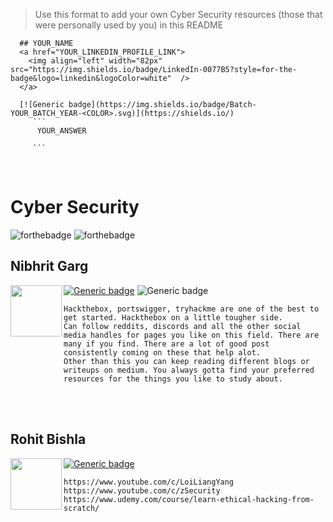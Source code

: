   > Use this format to add your own Cyber Security resources (those that were personally used by you) in this README
  ```
    ## YOUR_NAME
    <a href="YOUR_LINKEDIN_PROFILE_LINK">
      <img align="left" width="82px" src="https://img.shields.io/badge/LinkedIn-0077B5?style=for-the-badge&logo=linkedin&logoColor=white"  />
    </a>

    [![Generic badge](https://img.shields.io/badge/Batch-YOUR_BATCH_YEAR-<COLOR>.svg)](https://shields.io/)
       ```
        YOUR_ANSWER

       ```  
  ```
<br />

# Cyber Security
![forthebadge](https://img.shields.io/badge/Linux-FCC624?style=for-the-badge&logo=linux&logoColor=black)
![forthebadge](https://img.shields.io/badge/Kali_Linux-557C94?style=for-the-badge&logo=kali-linux&logoColor=white)

## Nibhrit Garg
<a href="https://www.linkedin.com/in/nibhrit-garg">
  <img align="left" width="82px" src="https://img.shields.io/badge/LinkedIn-0077B5?style=for-the-badge&logo=linkedin&logoColor=white"  />
</a>

[![Generic badge](https://img.shields.io/badge/Batch-2023-<COLOR>.svg)](https://shields.io/)
![Generic badge](https://img.shields.io/badge/R%26D-member-blue)
```
Hackthebox, portswigger, tryhackme are one of the best to get started. Hackthebox on a little tougher side.
Can follow reddits, discords and all the other social media handles for pages you like on this field. There are many if you find. There are a lot of good post consistently coming on these that help alot.
Other than this you can keep reading different blogs or writeups on medium. You always gotta find your preferred resources for the things you like to study about.
```
<br />
<br />

## Rohit Bishla
<a href="https://www.linkedin.com/in/rohit-bishla-6a3a68202/">
  <img align="left" width="82px" src="https://img.shields.io/badge/LinkedIn-0077B5?style=for-the-badge&logo=linkedin&logoColor=white"  />
</a>

[![Generic badge](https://img.shields.io/badge/Batch-2024-<COLOR>.svg)](https://shields.io/)
```
https://www.youtube.com/c/LoiLiangYang
https://www.youtube.com/c/zSecurity
https://www.udemy.com/course/learn-ethical-hacking-from-scratch/

``` 
<br />
<br />
